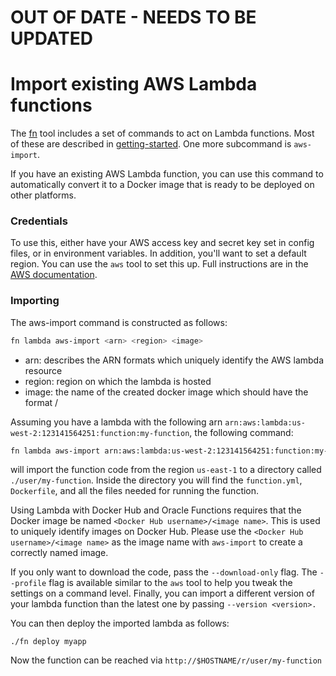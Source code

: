 # OUT OF DATE - NEEDS TO BE UPDATED

Import existing AWS Lambda functions
====================================

The [fn](https://github.com/treeder/functions/fn/) tool includes a set of
commands to act on Lambda functions. Most of these are described in
[getting-started](./getting-started.md). One more subcommand is `aws-import`.

If you have an existing AWS Lambda function, you can use this command to
automatically convert it to a Docker image that is ready to be deployed on
other platforms.

### Credentials

To use this, either have your AWS access key and secret key set in config
files, or in environment variables. In addition, you'll want to set a default
region. You can use the `aws` tool to set this up. Full instructions are in the
[AWS documentation][awscli].

[awscli]: http://docs.aws.amazon.com/cli/latest/userguide/cli-chap-getting-started.html#cli-config-files

### Importing

The aws-import command is constructed as follows:

```bash
fn lambda aws-import <arn> <region> <image>
```

* arn: describes the ARN formats which uniquely identify the AWS lambda resource
* region: region on which the lambda is hosted
* image: the name of the created docker image which should have the format <username>/<image-name>

Assuming you have a lambda with the following arn `arn:aws:lambda:us-west-2:123141564251:function:my-function`, the following command:

```sh
fn lambda aws-import arn:aws:lambda:us-west-2:123141564251:function:my-function us-east-1 user/my-function
```

will import the function code from the region `us-east-1` to a directory called `./user/my-function`. Inside the directory you will find the `function.yml`, `Dockerfile`, and all the files needed for running the function.

Using Lambda with Docker Hub and Oracle Functions requires that the Docker image be
named `<Docker Hub username>/<image name>`. This is used to uniquely identify
images on Docker Hub. Please use the `<Docker Hub username>/<image
name>` as the image name with `aws-import` to create a correctly named image.

If you only want to download the code, pass the `--download-only` flag. The
 `--profile` flag is available similar to the `aws` tool to help
you tweak the settings on a command level. Finally, you can import a different version of your lambda function than the latest one
by passing `--version <version>.`

You can then deploy the imported lambda as follows:
```
./fn deploy myapp
````
Now the function can be reached via ```http://$HOSTNAME/r/user/my-function```